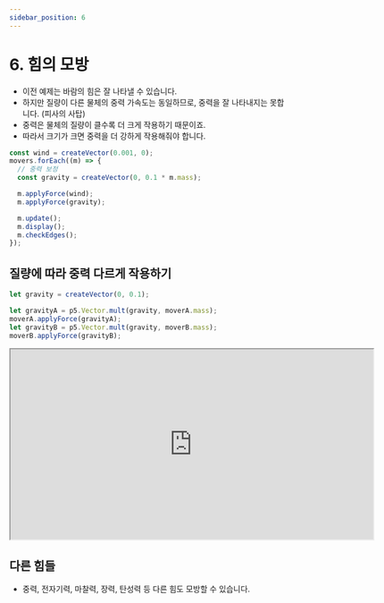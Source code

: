 ```yaml
---
sidebar_position: 6
---
```


# 6. 힘의 모방

- 이전 예제는 바람의 힘은 잘 나타낼 수 있습니다.
- 하지만 질량이 다른 물체의 중력 가속도는 동일하므로, 중력을 잘 나타내지는 못합니다. (피사의 사탑)
- 중력은 물체의 질량이 클수록 더 크게 작용하기 때문이죠.
- 따라서 크기가 크면 중력을 더 강하게 작용해줘야 합니다.

```js
const wind = createVector(0.001, 0);
movers.forEach((m) => {
  // 중력 보정
  const gravity = createVector(0, 0.1 * m.mass);

  m.applyForce(wind);
  m.applyForce(gravity);

  m.update();
  m.display();
  m.checkEdges();
});
```

## 질량에 따라 중력 다르게 작용하기

```js
let gravity = createVector(0, 0.1);

let gravityA = p5.Vector.mult(gravity, moverA.mass);
moverA.applyForce(gravityA);
let gravityB = p5.Vector.mult(gravity, moverB.mass);
moverB.applyForce(gravityB);
```

<iframe width="650" height="340" src="https://editor.p5js.org/urbanscratcher/full/8HLucS8br"></iframe>

## 다른 힘들

- 중력, 전자기력, 마찰력, 장력, 탄성력 등 다른 힘도 모방할 수 있습니다.
